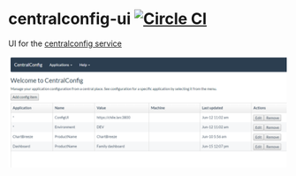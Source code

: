# centralconfig-ui [![Circle CI](https://circleci.com/gh/cagedtornado/centralconfig-ui.svg?style=shield)](https://circleci.com/gh/cagedtornado/centralconfig-ui)
UI for the [centralconfig service](https://github.com/cagedtornado/centralconfig)


![Screenshot of dashboard](screenshot.png?raw=true)
